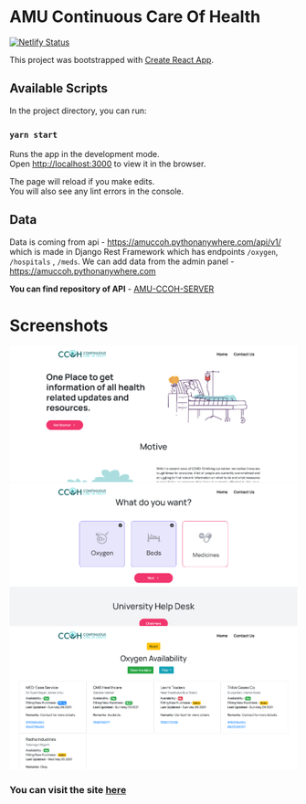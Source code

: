 # AMU Continuous Care Of Health

[![Netlify Status](https://api.netlify.com/api/v1/badges/18a3d09c-93b3-4bad-a8e3-74c7289695e0/deploy-status)](https://app.netlify.com/sites/amuccoh/deploys)

This project was bootstrapped with [Create React App](https://github.com/facebook/create-react-app).

## Available Scripts

In the project directory, you can run:

### `yarn start`

Runs the app in the development mode.\
Open [http://localhost:3000](http://localhost:3000) to view it in the browser.

The page will reload if you make edits.\
You will also see any lint errors in the console.

## Data

Data is coming from api - https://amuccoh.pythonanywhere.com/api/v1/ which is made in Django Rest Framework which has endpoints `/oxygen`, `/hospitals` , `/meds`. We can add data from the admin panel - https://amuccoh.pythonanywhere.com

**You can find repository of API** - [AMU-CCOH-SERVER](https://github.com/farazkhanfk7/amu-ccoh-server)

# Screenshots

![Screenshot1](./public/images/shot1.png)
![Screenshot2](./public/images/shot2.png)
![Screenshot3](./public/images/shot3.png)

### You can visit the site [here](https://amuccoh.netlify.app)
